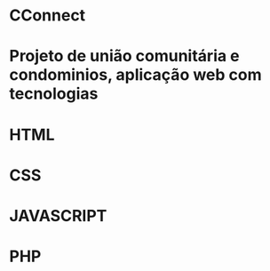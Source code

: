 # CConnect
 # Projeto de união comunitária e condominios, aplicação web com tecnologias
 # HTML
 # CSS
 # JAVASCRIPT
 # PHP